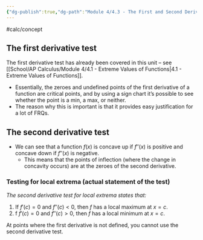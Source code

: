 ```yaml
---
{"dg-publish":true,"dg-path":"Module 4/4.3 - The First and Second Derivative Tests.md","permalink":"/module-4/4-3-the-first-and-second-derivative-tests/"}
---
```


#calc/concept 
## The first derivative test
The first derivative test has already been covered in this unit – see [[School/AP Calculus/Module 4/4.1 - Extreme Values of Functions\|4.1 - Extreme Values of Functions]].
- Essentially, the zeroes and undefined points of the first derivative of a function are critical points, and by using a sign chart it’s possible to see whether the point is a min, a max, or neither.
- The reason why this is important is that it provides easy justification for a lot of FRQs.
## The second derivative test
- We can see that a function $f(x)$ is concave up if $f''(x)$ is positive and concave down if $f''(x)$ is negative.
	- This means that the points of inflection (where the change in concavity occurs) are at the zeroes of the second derivative.
### Testing for local extrema (actual statement of the test)
*The second derivative test for local extrema states that:*
1. If $f'(c)=0$ and $f''(c)<0$, then $f$ has a local maximum at $x=c$.
2. f $f'(c)=0$ and $f''(c)>0$, then $f$ has a local minimum at $x=c$.

At points where the first derivative is not defined, you cannot use the second derivative test.

